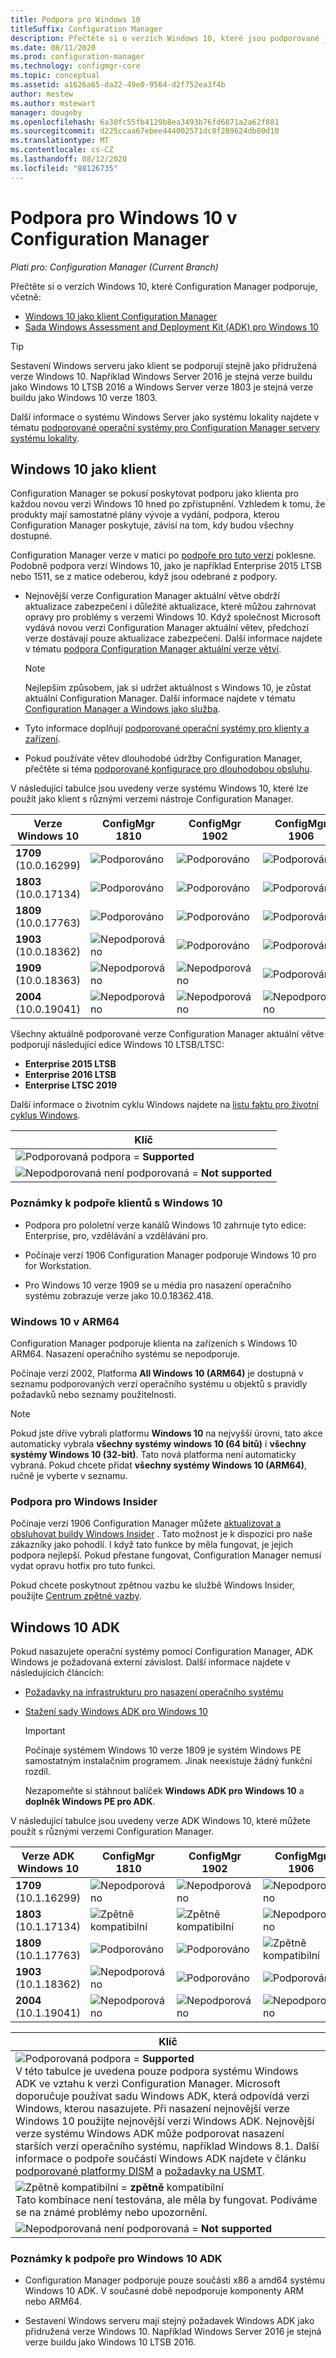 ```yaml
---
title: Podpora pro Windows 10
titleSuffix: Configuration Manager
description: Přečtěte si o verzích Windows 10, které jsou podporované jako klienti nebo pro OSD s Configuration Manager
ms.date: 08/11/2020
ms.prod: configuration-manager
ms.technology: configmgr-core
ms.topic: conceptual
ms.assetid: a1626a65-da22-49e0-9564-d2f752ea3f4b
author: mestew
ms.author: mstewart
manager: dougeby
ms.openlocfilehash: 6a30fc55fb4129b8ea3493b76fd6871a2a62f881
ms.sourcegitcommit: d225ccaa67ebee444002571dc8f289624db80d10
ms.translationtype: MT
ms.contentlocale: cs-CZ
ms.lasthandoff: 08/12/2020
ms.locfileid: "88126735"
---
```

# <a name="support-for-windows-10-in-configuration-manager"></a>Podpora pro Windows 10 v Configuration Manager  

*Platí pro: Configuration Manager (Current Branch)*

Přečtěte si o verzích Windows 10, které Configuration Manager podporuje, včetně:

- [Windows 10 jako klient Configuration Manager](#windows-10-as-a-client)
- [Sada Windows Assessment and Deployment Kit (ADK) pro Windows 10](#windows-10-adk)

> [!TIP]
> Sestavení Windows serveru jako klient se podporují stejně jako přidružená verze Windows 10. Například Windows Server 2016 je stejná verze buildu jako Windows 10 LTSB 2016 a Windows Server verze 1803 je stejná verze buildu jako Windows 10 verze 1803.
>
> Další informace o systému Windows Server jako systému lokality najdete v tématu [podporované operační systémy pro Configuration Manager servery systému lokality](supported-operating-systems-for-site-system-servers.md#bkmk_core).

## <a name="windows-10-as-a-client"></a>Windows 10 jako klient

Configuration Manager se pokusí poskytovat podporu jako klienta pro každou novou verzi Windows 10 hned po zpřístupnění. Vzhledem k tomu, že produkty mají samostatné plány vývoje a vydání, podpora, kterou Configuration Manager poskytuje, závisí na tom, kdy budou všechny dostupné.

Configuration Manager verze v matici po [podpoře pro tuto verzi](../../servers/manage/current-branch-versions-supported.md) poklesne. Podobně podpora verzí Windows 10, jako je například Enterprise 2015 LTSB nebo 1511, se z matice odeberou, když jsou odebrané z podpory.

- Nejnovější verze Configuration Manager aktuální větve obdrží aktualizace zabezpečení i důležité aktualizace, které můžou zahrnovat opravy pro problémy s verzemi Windows 10. Když společnost Microsoft vydává novou verzi Configuration Manager aktuální větev, předchozí verze dostávají pouze aktualizace zabezpečení. Další informace najdete v tématu [podpora Configuration Manager aktuální verze větví](../../servers/manage/current-branch-versions-supported.md).  

    > [!NOTE]
    > Nejlepším způsobem, jak si udržet aktuálnost s Windows 10, je zůstat aktuální Configuration Manager. Další informace najdete v tématu [Configuration Manager a Windows jako služba](../../understand/configuration-manager-and-windows-as-service.md).  

- Tyto informace doplňují [podporované operační systémy pro klienty a zařízení](supported-operating-systems-for-clients-and-devices.md).  

- Pokud používáte větev dlouhodobé údržby Configuration Manager, přečtěte si téma [podporované konfigurace pro dlouhodobou obsluhu](../../understand/supported-configurations-for-ltsb.md).  

V následující tabulce jsou uvedeny verze systému Windows 10, které lze použít jako klient s různými verzemi nástroje Configuration Manager.

| Verze Windows 10 | ConfigMgr 1810 | ConfigMgr 1902 | ConfigMgr 1906 | ConfigMgr 1910 | ConfigMgr 2002 | ConfigMgr 2006 |
|---------------------|-----|-----|-----|-----|-----|-----|
| **1709**<br>(10.0.16299)   <!--10/13/2020-->   | ![Podporováno](media/green_check.png) | ![Podporováno](media/green_check.png) | ![Podporováno](media/green_check.png) | ![Podporováno](media/green_check.png) | ![Podporováno](media/green_check.png) | ![Podporováno](media/green_check.png) |
| **1803**<br>(10.0.17134)   <!--11/10/2020-->   | ![Podporováno](media/green_check.png) | ![Podporováno](media/green_check.png) | ![Podporováno](media/green_check.png) | ![Podporováno](media/green_check.png) | ![Podporováno](media/green_check.png) | ![Podporováno](media/green_check.png) |
| **1809**<br>(10.0.17763)   <!--05/11/2021-->   | ![Podporováno](media/green_check.png) | ![Podporováno](media/green_check.png) | ![Podporováno](media/green_check.png) | ![Podporováno](media/green_check.png) | ![Podporováno](media/green_check.png) | ![Podporováno](media/green_check.png) |
| **1903**<br>(10.0.18362)   <!--12/08/2020-->   | ![Nepodporováno](media/Red_X.png) | ![Podporováno](media/green_check.png) | ![Podporováno](media/green_check.png) | ![Podporováno](media/green_check.png) | ![Podporováno](media/green_check.png) | ![Podporováno](media/green_check.png) |
| **1909**<br>(10.0.18363)   <!--05/10/2022-->   | ![Nepodporováno](media/Red_X.png) | ![Nepodporováno](media/Red_X.png) | ![Podporováno](media/green_check.png) | ![Podporováno](media/green_check.png) | ![Podporováno](media/green_check.png) | ![Podporováno](media/green_check.png) |
| **2004**<br>(10.0.19041)   <!--12/14/2021-->   | ![Nepodporováno](media/Red_X.png) | ![Nepodporováno](media/Red_X.png) | ![Nepodporováno](media/Red_X.png) | ![Nepodporováno](media/Red_X.png) | ![Podporováno](media/green_check.png) | ![Podporováno](media/green_check.png) |

Všechny aktuálně podporované verze Configuration Manager aktuální větve podporují následující edice Windows 10 LTSB/LTSC:

- **Enterprise 2015 LTSB** <!--10/14/2025-->
- **Enterprise 2016 LTSB** <!--10/13/2026-->
- **Enterprise LTSC 2019** <!--01/09/2029-->

Další informace o životním cyklu Windows najdete na [listu faktu pro životní cyklus Windows](https://support.microsoft.com/help/13853/windows-lifecycle-fact-sheet).

| Klíč |
|--|
| ![](media/green_check.png)Podporovaná podpora  =  **Supported**  |
| ![](media/Red_X.png)Nepodporovaná není podporovaná  =  **Not supported** |

### <a name="windows-10-client-support-notes"></a><a name="bkmk_win10-notes"></a>Poznámky k podpoře klientů s Windows 10

- Podpora pro pololetní verze kanálů Windows 10 zahrnuje tyto edice: Enterprise, pro, vzdělávání a vzdělávání pro.  

- Počínaje verzí 1906 Configuration Manager podporuje Windows 10 pro for Workstation.

- Pro Windows 10 verze 1909 se u média pro nasazení operačního systému zobrazuje verze jako 10.0.18362.418.

### <a name="windows-10-on-arm64"></a><a name="bkmk_arm64"></a>Windows 10 v ARM64

Configuration Manager podporuje klienta na zařízeních s Windows 10 ARM64. Nasazení operačního systému se nepodporuje.<!-- 1353704 -->

Počínaje verzí 2002,<!--5954175--> Platforma **All Windows 10 (ARM64)** je dostupná v seznamu podporovaných verzí operačního systému u objektů s pravidly požadavků nebo seznamy použitelnosti.

> [!NOTE]
> Pokud jste dříve vybrali platformu **Windows 10** na nejvyšší úrovni, tato akce automaticky vybrala **všechny systémy windows 10 (64 bitů)** i **všechny systémy Windows 10 (32-bit)**. Tato nová platforma není automaticky vybraná. Pokud chcete přidat **všechny systémy Windows 10 (ARM64)**, ručně je vyberte v seznamu.

### <a name="support-for-windows-insider"></a><a name="bkmk_WIfB-support"></a>Podpora pro Windows Insider

Počínaje verzí 1906 Configuration Manager můžete [aktualizovat a obsluhovat buildy Windows Insider](../../../sum/get-started/configure-classifications-and-products.md#bkmk_WIfB) . Tato možnost je k dispozici pro naše zákazníky jako pohodlí. I když tato funkce by měla fungovat, je jejich podpora nejlepší. Pokud přestane fungovat, Configuration Manager nemusí vydat opravu hotfix pro tuto funkci.  

Pokud chcete poskytnout zpětnou vazbu ke službě Windows Insider, použijte [Centrum zpětné vazby](https://docs.microsoft.com/windows-insider/at-work-pro/wip-4-biz-feedback).

## <a name="windows-10-adk"></a>Windows 10 ADK

Pokud nasazujete operační systémy pomocí Configuration Manager, ADK Windows je požadovaná externí závislost. Další informace najdete v následujících článcích:

- [Požadavky na infrastrukturu pro nasazení operačního systému](../../../osd/plan-design/infrastructure-requirements-for-operating-system-deployment.md#windows-adk-for-windows-10)

- [Stažení sady Windows ADK pro Windows 10](https://docs.microsoft.com/windows-hardware/get-started/adk-install)

    > [!IMPORTANT]
    > Počínaje systémem Windows 10 verze 1809 je systém Windows PE samostatným instalačním programem. Jinak neexistuje žádný funkční rozdíl.
    >
    > Nezapomeňte si stáhnout balíček **Windows ADK pro Windows 10** a **doplněk Windows PE pro ADK**.

V následující tabulce jsou uvedeny verze ADK Windows 10, které můžete použít s různými verzemi Configuration Manager.

| Verze ADK Windows 10  | ConfigMgr 1810 | ConfigMgr 1902 | ConfigMgr 1906 | ConfigMgr 1910 | ConfigMgr 2002 | ConfigMgr 2006 |
|--------------------|-----|-----|-----|-----|-----|-----|
| **1709**<br>(10.1.16299) | ![Nepodporováno](media/Red_X.png)   | ![Nepodporováno](media/Red_X.png) | ![Nepodporováno](media/Red_X.png) | ![Nepodporováno](media/Red_X.png) | ![Nepodporováno](media/Red_X.png) | ![Nepodporováno](media/Red_X.png) |
| **1803**<br>(10.1.17134) | ![Zpětně kompatibilní](media/blue_compat.png) | ![Zpětně kompatibilní](media/blue_compat.png) | ![Nepodporováno](media/Red_X.png) | ![Nepodporováno](media/Red_X.png) | ![Nepodporováno](media/Red_X.png) | ![Nepodporováno](media/Red_X.png) |
| **1809**<br>(10.1.17763) | ![Podporováno](media/green_check.png) | ![Podporováno](media/green_check.png) | ![Zpětně kompatibilní](media/blue_compat.png) | ![Zpětně kompatibilní](media/blue_compat.png) | ![Nepodporováno](media/Red_X.png) | ![Nepodporováno](media/Red_X.png) |
| **1903**<br>(10.1.18362) | ![Nepodporováno](media/Red_X.png) | ![Podporováno](media/green_check.png) | ![Podporováno](media/green_check.png) | ![Podporováno](media/green_check.png) | ![Podporováno](media/green_check.png) | ![Zpětně kompatibilní](media/blue_compat.png) |
| **2004**<br>(10.1.19041) | ![Nepodporováno](media/Red_X.png) | ![Nepodporováno](media/Red_X.png) | ![Nepodporováno](media/Red_X.png) | ![Nepodporováno](media/Red_X.png) | ![Podporováno](media/green_check.png) | ![Podporováno](media/green_check.png) |

|Klíč|
|--|
| ![](media/green_check.png)Podporovaná podpora  =  **Supported** <br/> V této tabulce je uvedena pouze podpora systému Windows ADK ve vztahu k verzi Configuration Manager. Microsoft doporučuje používat sadu Windows ADK, která odpovídá verzi Windows, kterou nasazujete. Při nasazení nejnovější verze Windows 10 použijte nejnovější verzi Windows ADK. Nejnovější verze systému Windows ADK může podporovat nasazení starších verzí operačního systému, například Windows 8.1.<!-- SCCMDocs issue 1229 --> Další informace o podpoře součástí Windows ADK najdete v článku [podporované platformy DISM](https://docs.microsoft.com/windows-hardware/manufacture/desktop/dism-supported-platforms) a [požadavky na USMT](https://docs.microsoft.com/windows/deployment/usmt/usmt-requirements#bkmk-1). |
| ![Zpětně kompatibilní ](media/blue_compat.png)   =  **zpětně** kompatibilní <br/> Tato kombinace není testována, ale měla by fungovat. Podíváme se na známé problémy nebo upozornění. |
| ![](media/Red_X.png)Nepodporovaná není podporovaná  =  **Not supported** |

### <a name="windows-10-adk-support-notes"></a><a name="bkmk_adk-notes"></a>Poznámky k podpoře pro Windows 10 ADK

- Configuration Manager podporuje pouze součásti x86 a amd64 systému Windows 10 ADK. V současné době nepodporuje komponenty ARM nebo ARM64.

- Sestavení Windows serveru mají stejný požadavek Windows ADK jako přidružená verze Windows 10. Například Windows Server 2016 je stejná verze buildu jako Windows 10 LTSB 2016.
